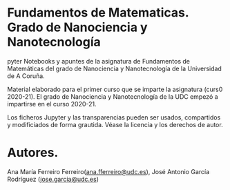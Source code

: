 # Fundamentos de Matematicas. Grado de Nanociencia y Nanotecnología

pyter Notebooks y apuntes de la asignatura de Fundamentos de Matemáticas del grado de Nanociencia y Nanotecnología de la Universidad de A Coruña. 

Material elaborado para el primer curso que se imparte la asignatura (curs0 2020-21). El grado de Nanociencia y Nanotecnología de la UDC empezó a impartirse en el curso 2020-21.

Los ficheros Jupyter y las transparencias pueden ser usados, compartidos y modificiados de forma grautida. Véase la licencia y los derechos de autor. 



# Autores.
Ana María Ferreiro Ferreiro(ana.fferreiro@udc.es), José Antonio García Rodríguez (jose.garcia@udc.es)
